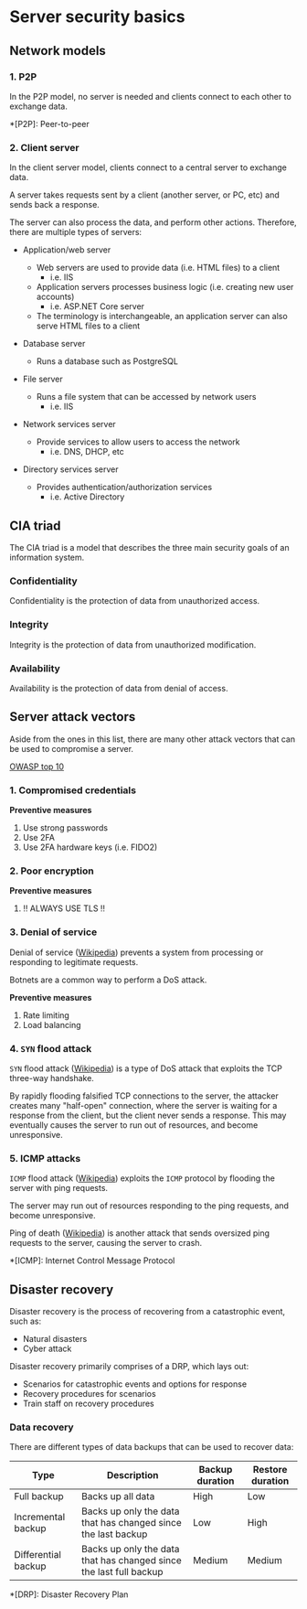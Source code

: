 # Server security basics

## Network models

### 1. P2P

In the P2P model, no server is needed and clients connect to each other to exchange data. 

*[P2P]: Peer-to-peer

### 2. Client server

In the client server model, clients connect to a central server to exchange data.

A server takes requests sent by a client (another server, or PC, etc) and sends back a response. 

The server can also process the data, and perform other actions. Therefore, there are multiple types of servers:

* Application/web server
    * Web servers are used to provide data (i.e. HTML files) to a client
        * i.e. IIS
    * Application servers processes business logic (i.e. creating new user accounts)
        * i.e. ASP.NET Core server
    * The terminology is interchangeable, an application server can also serve HTML files to a client

* Database server
    * Runs a database such as PostgreSQL

* File server
    * Runs a file system that can be accessed by network users
        * i.e. IIS

* Network services server
    * Provide services to allow users to access the network
        * i.e. DNS, DHCP, etc

* Directory services server
    * Provides authentication/authorization services
        * i.e. Active Directory

## CIA triad

The CIA triad is a model that describes the three main security goals of an information system.

### Confidentiality

Confidentiality is the protection of data from unauthorized access.

### Integrity

Integrity is the protection of data from unauthorized modification.

### Availability

Availability is the protection of data from denial of access.

## Server attack vectors

Aside from the ones in this list, there are many other attack vectors that can be used to compromise a server.

[OWASP top 10](https://cheatsheetseries.owasp.org/IndexTopTen.html)

### 1. Compromised credentials

**Preventive measures**

1. Use strong passwords
2. Use 2FA
3. Use 2FA hardware keys (i.e. FIDO2)

### 2. Poor encryption

**Preventive measures**

1. :bangbang: ALWAYS USE TLS :bangbang:

### 3. Denial of service

Denial of service ([Wikipedia](https://en.wikipedia.org/wiki/Denial-of-service_attack)) prevents a system from processing or responding to legitimate requests.

Botnets are a common way to perform a DoS attack.

**Preventive measures**

1. Rate limiting
2. Load balancing

### 4. `SYN` flood attack

`SYN` flood attack ([Wikipedia](https://en.wikipedia.org/wiki/SYN_flood)) is a type of DoS attack that exploits the TCP three-way handshake.

By rapidly flooding falsified TCP connections to the server, the attacker creates many "half-open" connection, where the server is waiting for a response from the client, but the client never sends a response. This may eventually causes the server to run out of resources, and become unresponsive.

### 5. ICMP attacks

`ICMP` flood attack ([Wikipedia](https://en.wikipedia.org/wiki/Internet_Control_Message_Protocol#Flood_attack)) exploits the `ICMP` protocol by flooding the server with ping requests.

The server may run out of resources responding to the ping requests, and become unresponsive.

Ping of death ([Wikipedia](https://en.wikipedia.org/wiki/Ping_of_death)) is another attack that sends oversized ping requests to the server, causing the server to crash. 

*[ICMP]: Internet Control Message Protocol

## Disaster recovery

Disaster recovery is the process of recovering from a catastrophic event, such as:

* Natural disasters
* Cyber attack

Disaster recovery primarily comprises of a DRP, which lays out:

* Scenarios for catastrophic events and options for response
* Recovery procedures for scenarios
* Train staff on recovery procedures

### Data recovery

There are different types of data backups that can be used to recover data:

| Type                | Description                                                        | Backup duration | Restore duration |
| ------------------- | ------------------------------------------------------------------ | --------------- | ---------------- |
| Full backup         | Backs up all data                                                  | High            | Low              |
| Incremental backup  | Backs up only the data that has changed since the last backup      | Low             | High             |
| Differential backup | Backs up only the data that has changed since the last full backup | Medium          | Medium           |

*[DRP]: Disaster Recovery Plan
